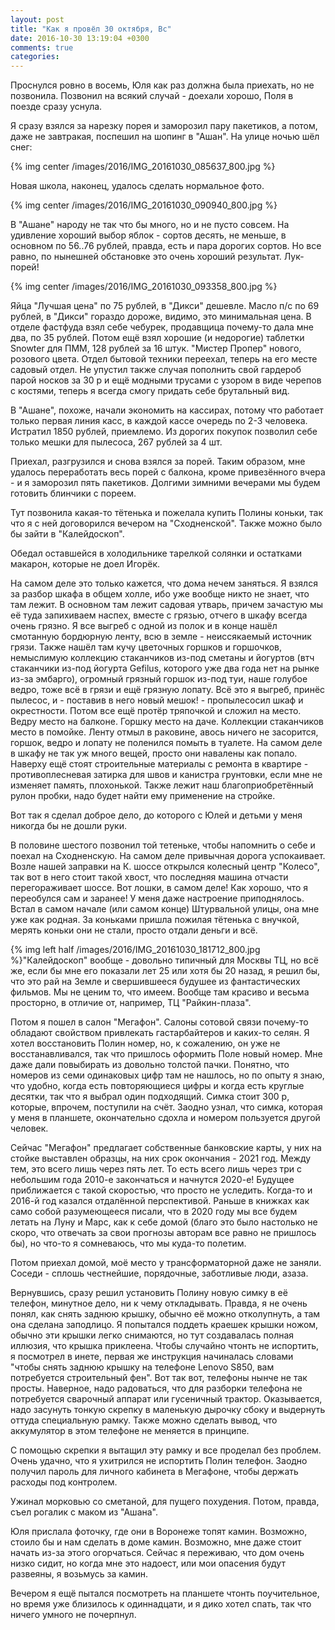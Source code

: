 ```yaml
---
layout: post
title: "Как я провёл 30 октября, Вс"
date: 2016-10-30 13:19:04 +0300
comments: true
categories: 
---
```

Проснулся ровно в восемь, Юля как раз должна была приехать, но не позвонила. Позвонил на всякий случай - доехали хорошо, Поля в поезде сразу уснула. 

Я сразу взялся за нарезку порея и заморозил пару пакетиков, а потом, даже не завтракая, поспешил на шопинг в "Ашан". На улице ночью шёл снег:

{% img center /images/2016/IMG_20161030_085637_800.jpg %}

Новая школа, наконец, удалось сделать нормальное фото.

{% img center /images/2016/IMG_20161030_090940_800.jpg %}

В "Ашане" народу не так что бы много, но и не пусто совсем. На удивление хороший выбор яблок - сортов десять, не меньше, в основном по 56..76 рублей, правда, есть и пара дорогих сортов. Но все равно, по нынешней обстановке это очень хороший результат. Лук-порей!

{% img center /images/2016/IMG_20161030_093358_800.jpg %}

Яйца "Лучшая цена" по 75 рублей, в "Дикси" дешевле. Масло п/с по 69 рублей, в "Дикси" гораздо дороже, видимо, это минимальная цена. В отделе фастфуда взял себе чебурек, продавщица почему-то дала мне два, по 35 рублей. Потом ещё взял хорошие (и недорогие) таблетки Snowter для ПММ, 128 рублей за 16 штук. "Мистер Пропер" нового, розового цвета. Отдел бытовой техники переехал, теперь на его месте садовый отдел. Не упустил также случая пополнить свой гардероб парой носков за 30 р и ещё модными трусами с узором в виде черепов с костями, теперь я всегда смогу придать себе брутальный вид.

В "Ашане", похоже, начали экономить на кассирах, потому что работает только первая линия касс, в каждой кассе очередь по 2-3 человека. Истратил 1850 рублей, приемлемо. Из дорогих покупок позволил себе только мешки для пылесоса, 267 рублей за 4 шт.

Приехал, разгрузился и снова взялся за порей. Таким образом, мне удалось переработать весь порей с балкона, кроме привезённого вчера - и я заморозил пять пакетиков. Долгими зимними вечерами мы будем готовить блинчики с пореем.

Тут позвонила какая-то тётенька и пожелала купить Полины коньки, так что я с ней договорился вечером на "Сходненской". Также можно было бы зайти в "Калейдоскоп".

Обедал оставшейся в холодильнике тарелкой солянки и остатками макарон, которые не доел Игорёк.

На самом деле это только кажется, что дома нечем заняться. Я взялся за разбор шкафа в общем холле, ибо уже вообще никто не знает, что там лежит. В основном там лежит садовая утварь, причем зачастую мы её туда запихиваем наспех, вместе с грязью, отчего в шкафу всегда очень грязно. Я все выгреб с одной из полок и в конце нашёл смотанную бордюрную ленту, всю в земле - неиссякаемый источник грязи. Также нашёл там кучу цветочных горшков и горшочков, немыслимую коллекцию стаканчиков из-под сметаны и йогуртов (втч стаканчики из-под йогурта Gefilus, которого уже два года нет на рынке из-за эмбарго), огромный грязный горшок из-под туи, наше голубое ведро, тоже всё в грязи и ещё грязную лопату. Всё это я выгреб, принёс пылесос, и - поставив в него новый мешок! - пропылесосил шкаф и окрестности. Потом все ещё протёр тряпочкой и сложил на место. Ведру место на балконе. Горшку место на даче. Коллекции стаканчиков место в помойке. Ленту отмыл в раковине, авось ничего не засорится, горшок, ведро и лопату не поленился помыть в туалете. На самом деле в шкафу не так уж много вещей, просто они навалены как попало. Наверху ещё стоят строительные материалы с ремонта в квартире - противоплесневая затирка для швов и канистра грунтовки, если мне не изменяет память, плохонькой. Также лежит наш благоприобретённый рулон пробки, надо будет найти ему применение на стройке.

Вот так я сделал доброе дело, до которого с Юлей и детьми у меня никогда бы не дошли руки.

В половине шестого позвонил той тетеньке, чтобы напомнить о себе и поехал на Сходненскую. На самом деле привычная дорога успокаивает. Возле нашей заправки на К. шоссе открылся колесный центр "Колесо", так вот в него стоит такой хвост, что последняя машина отчасти перегораживает шоссе. Вот лошки, в самом деле! Как хорошо, что я переобулся сам и заранее! У меня даже настроение приподнялось. Встал в самом начале (или самом конце) Штурвальной улицы, она мне уже как родная. За коньками пришла пожилая тётенька с внучкой, мерять коньки они не стали, просто отдали деньги и всё. 

{% img left half /images/2016/IMG_20161030_181712_800.jpg %}"Калейдоскоп" вообще - довольно типичный для Москвы ТЦ, но всё же, если бы мне его показали лет 25 или хотя бы 20 назад, я решил бы, что это рай на Земле и свершившееся будушее из фантастических фильмов. Мы не ценим то, что имеем. Вообще там красиво и весьма просторно, в отличие от, например, ТЦ "Райкин-плаза".

Потом я пошел в салон "Мегафон". Салоны сотовой связи почему-то обладают свойством привлекать гастарбайтеров и каких-то селян. Я хотел воcстановить Полин номер, но, к сожалению, он уже не восстанавливался, так что пришлось оформить Поле новый номер. Мне даже дали повыбирать из довольно толстой пачки. Понятно, что номеров из семи одинаковых цифр там не нашлось, но по опыту я знаю, что удобно, когда есть повторяющиеся цифры и когда есть круглые десятки, так что я выбрал один подходящий. Симка стоит 300 р, которые, впрочем, поступили на счёт. Заодно узнал, что симка, которая у меня в планшете, окончательно сдохла и номером пользуется другой человек.

Сейчас "Мегафон" предлагает собственные банковские карты, у них на стойке выставлен образцы, на них срок окончания - 2021 год. Между тем, это всего лишь через пять лет. То есть всего лишь через три с небольшим года 2010-е закончаться и начнутся 2020-е! Будущее приближается с такой скоростью, что просто не уследить. Когда-то и 2016-й год казался отдалённой перспективой. Раньше в книжках как само собой разумеющееся писали, что в 2020 году мы все будем летать на Луну и Марс, как к себе домой (благо это было настолько не скоро, что отвечать за свои прогнозы авторам все равно не пришлось бы), но что-то я сомневаюсь, что мы куда-то полетим. 

Потом приехал домой, моё место у трансформаторной даже не заняли. Соседи - сплошь честнейшие, порядочные, заботливые люди, азаза.

Вернувшись, сразу решил установить Полину новую симку в её телефон, минутное дело, ни к чему откладывать. Правда, я не очень понял, как снять заднюю крышку, обычно её можно отколупнуть, а там она сделана заподлицо. Я попытался поддеть краешек крышки ножом, обычно эти крышки легко снимаются, но тут создавалась полная иллюзия, что крышка приклеена. Чтобы случайно чтонть не испортить, я посмотрел в инете, первая же инструкция начиналась словами "чтобы снять заднюю крышку на телефоне Lenovo S850, вам потребуется строительный фен". Вот так вот, телефоны нынче не так просты. Наверное, надо радоваться, что для разборки телефона не потребуется сварочный аппарат или гусеничный трактор. Оказывается, надо засунуть тонкую скрепку в маленькую дырочку сбоку и выдернуть оттуда специальную рамку. Также можно сделать вывод, что аккумулятор в этом телефоне не меняется в принципе.

С помощью скрепки я вытащил эту рамку и все проделал без проблем. Очень удачно, что я ухитрился не испортить Полин телефон. Заодно получил пароль для личного кабинета в Мегафоне, чтобы держать расходы под контролем.

Ужинал морковью со сметаной, для пущего похудения. Потом, правда, съел рогалик с маком из "Ашана".

Юля прислала фоточку, где они в Воронеже топят камин. Возможно, стоило бы и нам сделать в доме камин. Возможно, мне даже стоит начать из-за этого огорчаться. Сейчас я переживаю, что дом очень низко сидит, но когда мне это надоест, или мои опасения будут развеяны, я возьмусь за камин.

Вечером я ещё пытался посмотреть на планшете чтонть поучительное, но время уже близилось к одиннадцати, и я дико хотел спать, так что ничего умного не почерпнул.